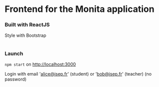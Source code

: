 # Frontend for the Monita application

### Built with ReactJS

Style with Bootstrap

#

### Launch

`npm start` on [http://localhost:3000](http://localhost:3000)

Login with email 'alice@isep.fr' (student) or 'bob@isep.fr' (teacher) (no password)
